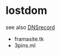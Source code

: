 # lostdom

see also [DNSrecord][1]

- framasite.tk
- 3pins.ml

[1]: /mnt/usb/websites/netlify/presencesm.tk/DNSrecord.csv
[2]: /mnt/usb/sandbox/holotools/holoDNS/DNSrecord.csv
[3]: /home/iggy/Desktop/WIP/netlify/presencesm.tk/DNSrecord.csv
